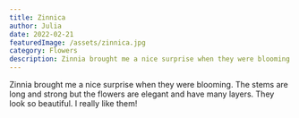 ```yaml
---
title: Zinnica
author: Julia
date: 2022-02-21
featuredImage: /assets/zinnica.jpg
category: Flowers
description: Zinnia brought me a nice surprise when they were blooming. The stems are long and strong but the flowers are elegant and have many layers. They look so beautiful.
---
```


Zinnia brought me a nice surprise when they were blooming. The stems are long and strong but the flowers are elegant and have many layers. They look so beautiful. I really like them!
